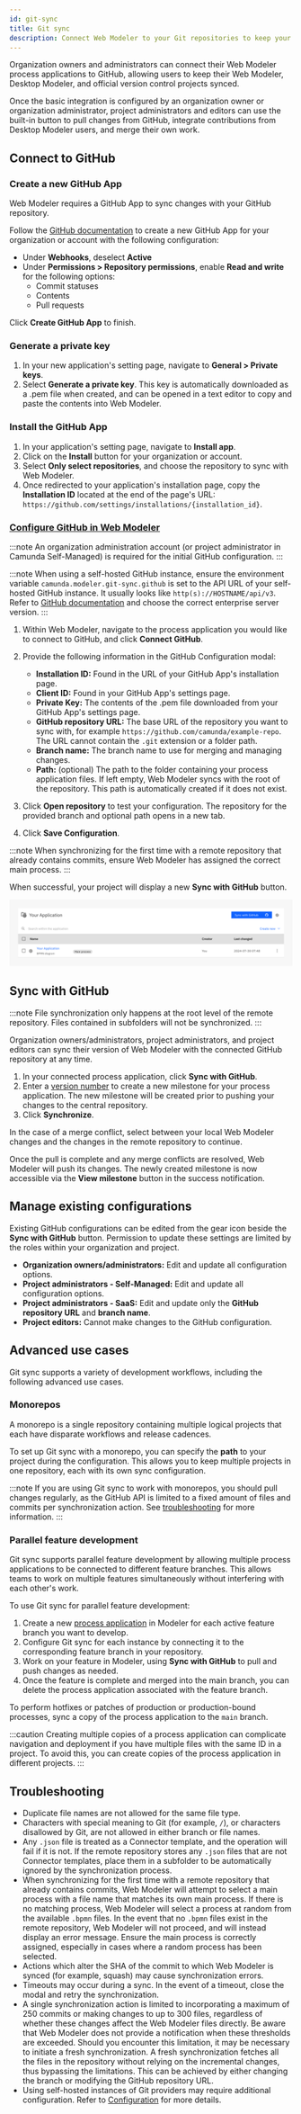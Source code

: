 ```yaml
---
id: git-sync
title: Git sync
description: Connect Web Modeler to your Git repositories to keep your projects synced.
---
```


Organization owners and administrators can connect their Web Modeler process applications to GitHub, allowing users to keep their Web Modeler, Desktop Modeler, and official version control projects synced.

Once the basic integration is configured by an organization owner or organization administrator, project administrators and editors can use the built-in button to pull changes from GitHub, integrate contributions from Desktop Modeler users, and merge their own work.

## Connect to GitHub

### Create a new GitHub App

Web Modeler requires a GitHub App to sync changes with your GitHub repository.

Follow the [GitHub documentation](https://docs.github.com/en/apps/creating-github-apps/registering-a-github-app/registering-a-github-app) to create a new GitHub App for your organization or account with the following configuration:

- Under **Webhooks**, deselect **Active**
- Under **Permissions > Repository permissions**, enable **Read and write** for the following options:
  - Commit statuses
  - Contents
  - Pull requests

Click **Create GitHub App** to finish.

### Generate a private key

1. In your new application's setting page, navigate to **General > Private keys**.
2. Select **Generate a private key**. This key is automatically downloaded as a .pem file when created, and can be opened in a text editor to copy and paste the contents into Web Modeler.

### Install the GitHub App

1. In your application's setting page, navigate to **Install app**.
2. Click on the **Install** button for your organization or account.
3. Select **Only select repositories**, and choose the repository to sync with Web Modeler.
4. Once redirected to your application's installation page, copy the **Installation ID** located at the end of the page's URL: `https://github.com/settings/installations/{installation_id}`.

### [Configure GitHub in Web Modeler](#configure-github-in-web-modeler)

:::note
An organization administration account (or project administrator in Camunda Self-Managed) is required for the initial GitHub configuration.
:::

:::note
When using a self-hosted GitHub instance, ensure the environment variable `camunda.modeler.git-sync.github` is set to the API URL of your self-hosted GitHub instance. It usually looks like `http(s)://HOSTNAME/api/v3`. Refer to [GitHub documentation](https://docs.github.com/en/enterprise-server@3.15/rest/enterprise-admin?apiVersion=2022-11-28#endpoint-urls) and choose the correct enterprise server version.
:::

1. Within Web Modeler, navigate to the process application you would like to connect to GitHub, and click **Connect GitHub**.

2. Provide the following information in the GitHub Configuration modal:

   - **Installation ID:** Found in the URL of your GitHub App's installation page.
   - **Client ID:** Found in your GitHub App's settings page.
   - **Private Key:** The contents of the .pem file downloaded from your GitHub App's settings page.
   - **GitHub repository URL:** The base URL of the repository you want to sync with, for example `https://github.com/camunda/example-repo`. The URL cannot contain the `.git` extension or a folder path.
   - **Branch name:** The branch name to use for merging and managing changes.
   - **Path:** (optional) The path to the folder containing your process application files. If left empty, Web Modeler syncs with the root of the repository. This path is automatically created if it does not exist.

3. Click **Open repository** to test your configuration. The repository for the provided branch and optional path opens in a new tab.

4. Click **Save Configuration**.

:::note
When synchronizing for the first time with a remote repository that already contains commits, ensure Web Modeler has assigned the correct main process.
:::

When successful, your project will display a new **Sync with GitHub** button.

![The Sync with GitHub within Web Modeler](./img/git-sync.png)

## Sync with GitHub

:::note
File synchronization only happens at the root level of the remote repository. Files contained in subfolders will not be synchronized.
:::

Organization owners/administrators, project administrators, and project editors can sync their version of Web Modeler with the connected GitHub repository at any time.

1. In your connected process application, click **Sync with GitHub**.
2. Enter a [version number](./process-applications.md#versioning) to create a new milestone for your process application. The new milestone will be created prior to pushing your changes to the central repository.
3. Click **Synchronize**.

In the case of a merge conflict, select between your local Web Modeler changes and the changes in the remote repository to continue.

Once the pull is complete and any merge conflicts are resolved, Web Modeler will push its changes. The newly created milestone is now accessible via the **View milestone** button in the success notification.

## Manage existing configurations

Existing GitHub configurations can be edited from the gear icon beside the **Sync with GitHub** button. Permission to update these settings are limited by the roles within your organization and project.

- **Organization owners/administrators:** Edit and update all configuration options.
- **Project administrators - Self-Managed:** Edit and update all configuration options.
- **Project administrators - SaaS:** Edit and update only the **GitHub repository URL** and **branch name**.
- **Project editors:** Cannot make changes to the GitHub configuration.

## Advanced use cases

Git sync supports a variety of development workflows, including the following advanced use cases.

### Monorepos

A monorepo is a single repository containing multiple logical projects that each have disparate workflows and release cadences.

To set up Git sync with a monorepo, you can specify the **path** to your project during the configuration. This allows you to keep multiple projects in one repository, each with its own sync configuration.

:::note
If you are using Git sync to work with monorepos, you should pull changes regularly, as the GitHub API is limited to a fixed amount of files and commits per synchronization action. See [troubleshooting](#troubleshooting) for more information.
:::

### Parallel feature development

Git sync supports parallel feature development by allowing multiple process applications to be connected to different feature branches. This allows teams to work on multiple features simultaneously without interfering with each other's work.

To use Git sync for parallel feature development:

1. Create a new [process application](/docs/components/modeler/web-modeler/create-a-process-application.md) in Modeler for each active feature branch you want to develop.
2. Configure Git sync for each instance by connecting it to the corresponding feature branch in your repository.
3. Work on your feature in Modeler, using **Sync with GitHub** to pull and push changes as needed.
4. Once the feature is complete and merged into the main branch, you can delete the process application associated with the feature branch.

To perform hotfixes or patches of production or production-bound processes, sync a copy of the process application to the `main` branch.

:::caution
Creating multiple copies of a process application can complicate navigation and deployment if you have multiple files with the same ID in a project. To avoid this, you can create copies of the process application in different projects.
:::

## Troubleshooting

- Duplicate file names are not allowed for the same file type.
- Characters with special meaning to Git (for example, `/`), or characters disallowed by Git, are not allowed in either branch or file names.
- Any `.json` file is treated as a Connector template, and the operation will fail if it is not. If the remote repository stores any `.json` files that are not Connector templates, place them in a subfolder to be automatically ignored by the synchronization process.
- When synchronizing for the first time with a remote repository that already contains commits, Web Modeler will attempt to select a main process with a file name that matches its own main process. If there is no matching process, Web Modeler will select a process at random from the available `.bpmn` files. In the event that no `.bpmn` files exist in the remote repository, Web Modeler will not proceed, and will instead display an error message. Ensure the main process is correctly assigned, especially in cases where a random process has been selected.
- Actions which alter the SHA of the commit to which Web Modeler is synced (for example, squash) may cause synchronization errors.
- Timeouts may occur during a sync. In the event of a timeout, close the modal and retry the synchronization.
- A single synchronization action is limited to incorporating a maximum of 250 commits or making changes to up to 300 files, regardless of whether these changes affect the Web Modeler files directly. Be aware that Web Modeler does not provide a notification when these thresholds are exceeded. Should you encounter this limitation, it may be necessary to initiate a fresh synchronization. A fresh synchronization fetches all the files in the repository without relying on the incremental changes, thus bypassing the limitations. This can be achieved by either changing the branch or modifying the GitHub repository URL.
- Using self-hosted instances of Git providers may require additional configuration. Refer to [Configuration](#configure-github-in-web-modeler) for more details.
